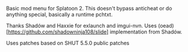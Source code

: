 Basic mod menu for Splatoon 2. This doesn't bypass anticheat or do anything special, basically a runtime pchtxt.

Thanks Shadów and Haxxie for exlaunch and imgui-nvn. Uses (oead)[https://github.com/shadowninja108/slide] implementation from Shadów.

Uses patches based on SHUT 5.5.0 public patches

